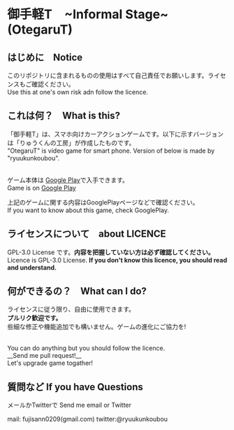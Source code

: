 # 御手軽T　\~Informal Stage\~ (OtegaruT)

## はじめに　Notice
このリポジトリに含まれるものの使用はすべて自己責任でお願いします。ライセンスもご確認ください。<br>
Use this at one's own risk adn follow the licence.

## これは何？　What is this?
「御手軽T」は、スマホ向けカーアクションゲームです。以下に示すバージョンは「りゅうくんの工房」が作成したものです。<br>
"OtegaruT" is video game for smart phone. Version of below is made by "ryuukunkoubou".<br>
<br>

ゲーム本体は [Google Play](https://play.google.com/store/apps/details?id=com.ryuukunkoubou.touge)で入手できます。<br>
Game is on [Google Play](https://play.google.com/store/apps/details?id=com.ryuukunkoubou.touge)<br>

上記のゲームに関する内容はGooglePlayページなどで確認ください。<br>
If you want to know about this game, check GooglePlay.

## ライセンスについて　about LICENCE
GPL-3.0 License です。__内容を把握していない方は必ず確認してください。__<br>
Licence is GPL-3.0 License. __If you don't know this licence, you should read and understand.__

## 何ができるの？　What can I do?
ライセンスに従う限り、自由に使用できます。<br>
__プルリク歓迎です。__<br>
些細な修正や機能追加でも構いません。ゲームの進化にご協力を!<br>

<br>
You can do anything but you should follow the licence.<br>
__Send me pull request!__<br>
Let's upgrade game togather!

## 質問など If you have Questions
メールかTwitterで
Send me email or Twitter

mail: fujisann0209(gmail.com)
twitter:@ryuukunkoubou

